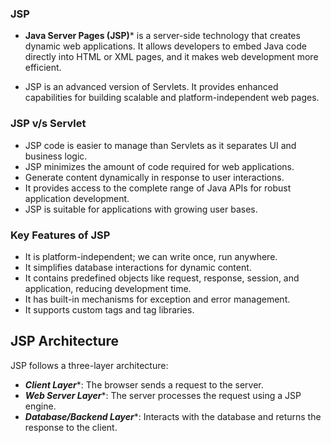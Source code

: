 
### JSP
- **Java Server Pages (JSP)*** is a server-side technology that creates dynamic web applications. It allows developers to embed Java code directly into HTML or XML pages, and it makes web development more efficient.

- JSP is an advanced version of Servlets. It provides enhanced capabilities for building scalable and platform-independent web pages.

### JSP v/s Servlet

- JSP code is easier to manage than Servlets as it separates UI and business logic.
- JSP minimizes the amount of code required for web applications.
- Generate content dynamically in response to user interactions.
- It provides access to the complete range of Java APIs for robust application development.
- JSP is suitable for applications with growing user bases.

### Key Features of JSP

- It is platform-independent; we can write once, run anywhere.
- It simplifies database interactions for dynamic content.
- It contains predefined objects like request, response, session, and application, reducing development time.
- It has built-in mechanisms for exception and error management.
- It supports custom tags and tag libraries.

## JSP Architecture

JSP follows a three-layer architecture:

- ***Client Layer****: The browser sends a request to the server.
- ***Web Server Layer****: The server processes the request using a JSP engine.
- ***Database/Backend Layer****: Interacts with the database and returns the response to the client.

